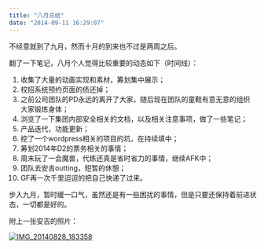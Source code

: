 ```yaml
---
title: "八月总结"
date: "2014-09-11 16:29:07"
---
```



不经意就到了九月，然而十月的到来也不过是两周之后。

翻了一下笔记，八月个人觉得比较重要的动态如下（时间线）：

1. 收集了大量的动画实现和素材，筹划集中展示；
2. 校招系统预约页面的债还掉；
3. 之前公司团队的PD永远的离开了大家，随后现在团队的童鞋有意无意的组织大家锻炼身体；
4. 浏览了一下集团内部安全相关的文档，以及相关注意事项，做了一些笔记；
5. 产品迭代，功能更新；
6. 挖了一个wordpress相关的项目的坑，在持续填中；
7. 筹划2014年D2的票务相关的事情；
8. 周末玩了一会魔兽，代练还真是省时省力的事情，继续AFK中；
9. 团队去安吉outting，短暂的休憩；
0. GF再一次千里迢迢的把自己快递了过来。

步入九月，暂时缓一口气，虽然还是有一些困扰的事情，但是只要还保持着前进状态，一切都是好的。

附上一张安吉的照片：

[![IMG_20140828_183358](http://attachment.soulteary.com/wp/2014/09/IMG_20140828_183358-300x168.png)](http://attachment.soulteary.com/wp/2014/09/IMG_20140828_183358.png)

